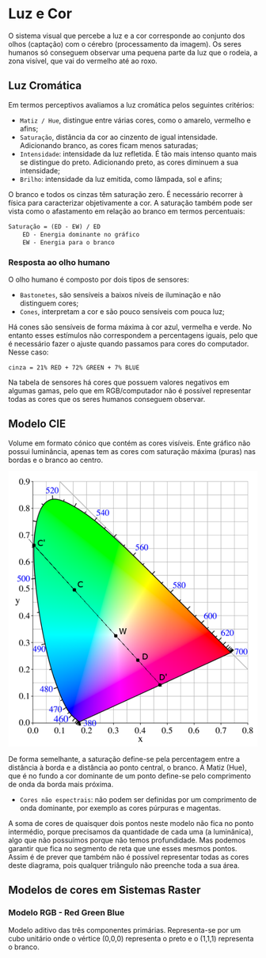 # Luz e Cor

O sistema visual que percebe a luz e a cor corresponde ao conjunto dos olhos (captação) com o cérebro (processamento da imagem). Os seres humanos só conseguem observar uma pequena parte da luz que o rodeia, a zona visível, que vai do vermelho até ao roxo.

## Luz Cromática

Em termos perceptivos avaliamos a luz cromática pelos seguintes critérios:
- `Matiz / Hue`, distingue entre várias cores, como o amarelo, vermelho e afins;
- `Saturação`, distância da cor ao cinzento de igual intensidade. Adicionando branco, as cores ficam menos saturadas;
- `Intensidade`: intensidade da luz refletida. É tão mais intenso quanto mais se distingue do preto. Adicionando preto, as cores diminuem a sua intensidade;
- `Brilho`: intensidade da luz emitida, como lâmpada, sol e afins;

O branco e todos os cinzas têm saturação zero. É necessário recorrer à física para caracterizar objetivamente a cor. A saturação também pode ser vista como o afastamento em relação ao branco em termos percentuais:

```note
Saturação = (ED - EW) / ED
    ED - Energia dominante no gráfico
    EW - Energia para o branco
```

### Resposta ao olho humano

O olho humano é composto por dois tipos de sensores:
- `Bastonetes`, são sensíveis a baixos níveis de iluminação e não distinguem cores;
- `Cones`, interpretam a cor e são pouco sensíveis com pouca luz;

Há cones são sensíveis de forma máxima à cor azul, vermelha e verde. No entanto esses estímulos não correspondem a percentagens iguais, pelo que é necessário fazer o ajuste quando passamos para cores do computador. Nesse caso:

```note
cinza = 21% RED + 72% GREEN + 7% BLUE
```

Na tabela de sensores há cores que possuem valores negativos em algumas gamas, pelo que em RGB/computador não é possível representar todas as cores que os seres humanos conseguem observar.

## Modelo CIE

Volume em formato cónico que contém as cores visíveis. Ente gráfico não possui luminância, apenas tem as cores com saturação máxima (puras) nas bordas e o branco ao centro.

![CIE](../Images/CIE.png)

De forma semelhante, a saturação define-se pela percentagem entre a distância à borda e a distância ao ponto central, o branco. A Matiz (Hue), que é no fundo a cor dominante de um ponto define-se pelo comprimento de onda da borda mais próxima.

- `Cores não espectrais`: não podem ser definidas por um comprimento de onda dominante, por exemplo as cores púrpuras e magentas.

A soma de cores de quaisquer dois pontos neste modelo não fica no ponto intermédio, porque precisamos da quantidade de cada uma (a luminânica), algo que não possuímos porque não temos profundidade. Mas podemos garantir que fica no segmento de reta que une esses mesmos pontos. <br>
Assim é de prever que também não é possível representar todas as cores deste diagrama, pois qualquer triângulo não preenche toda a sua área.

## Modelos de cores em Sistemas Raster

### Modelo RGB - Red Green Blue

Modelo aditivo das três componentes primárias. Representa-se por um cubo unitário onde o vértice (0,0,0) representa o preto e o (1,1,1) representa o branco. 

###